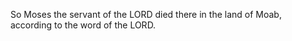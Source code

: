 So Moses the servant of the LORD died there in the land of Moab, according to the word of the LORD.

